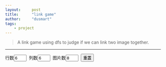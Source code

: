 ```yaml
---
layout:     post
title:      "link game"
author:     "dusmart"
tags:
    - project
---
```


> A link game using dfs to judge if we can link two image together.

<!--more-->

---

<SCRIPT LANGUAGE="JavaScript">
var RowMax = 42;//列数
var ColMax = 22;//行数
var PicMax = 26;//总图片数
var OffSet = 32;//使用系统图标webdings（从asc2的32开始）

var TmpStr = "";
var TmpObj = null;
var TmpInt = 0;

var PicAry = new Array(PicMax);
var Matrix = new Array(RowMax);

for(i=0; i<RowMax; i++){
	Matrix[i] = new Array(ColMax);
}

var P = new Array(4);
for(i=0; i<4; i++){
	P[i] = new Object();
}

//初始化
function SetTab(){
	//从input中取出设定值
	TmpInt = parseInt(document.getElementById("setcol").value);//列
	if(TmpInt>0 && TmpInt<10){RowMax = (TmpInt/2*2+2);}
	TmpInt = parseInt(document.getElementById("setrow").value);//行
	if(TmpInt>0 && TmpInt<10){ColMax = (TmpInt+2);}
	TmpInt = parseInt(document.getElementById("setpic").value);//图片数
	if(TmpInt>0 && TmpInt<10){PicMax = TmpInt;}

	OffSet = 40 + Math.floor( (120-PicMax) * Math.random() );//图标asc2值40~120（32~158）

	//图片数组，记录每种图片总数的奇偶
	for(PicNum=0; PicNum<=PicMax; PicNum++){PicAry[PicNum] = 0;}
	PicNum = 0;//总数为奇数的图片种类总数
	TmpInt = (RowMax-2) * (ColMax-2);//有效区域的图片总数

	//绘制表格
	TmpStr = "<table border=\"1\">";
	for(j=0; j<ColMax; j++){
		TmpStr += "<tr>";
		for(i=0; i<RowMax; i++){
			TmpStr += "<td onclick=\"CheckP(this,"+i+","+j+");\" width=\"auto\" height=\"40\" padding=\"0 0\" border =\"0\" ><font face=\"webdings\" size=\"5\" "
			if(0==i || 0==j || (RowMax-1)==i || (ColMax-1)==j){
				Matrix[i][j] = 0;//边界填充空单元格，连线用。
				TmpStr += ">";
			}
			else{
				TmpInt--;
				Matrix[i][j] = 1 + Math.floor( PicMax * Math.random() );
				if(TmpInt<PicNum){//图片配对
					for(k=1; k<=PicMax; k++){
						if(PicAry[k]){
							Matrix[i][j] = k;
							break;
						}
					}
				}
				//更新该类图片的奇偶数数组，以及单张图片总数
				if(PicAry[Matrix[i][j]]){
					PicAry[Matrix[i][j]] = 0;
					PicNum--;
				}
				else{
					PicAry[Matrix[i][j]] = 1;
					PicNum++;
				}
				//填写颜色
				var tmp_color = Math.floor(0xFFFF00*Matrix[i][j]/PicMax).toString(16);
				TmpStr += "color=\"#";
				for(k=tmp_color.length; k<6; k++) TmpStr += "0";
				TmpStr += tmp_color;
				TmpStr += "\">";
				//添图片（webdings图标）
				TmpStr += String.fromCharCode(Matrix[i][j] + OffSet);//different pics
			}
			TmpStr += "</font></td>";
		}
		TmpStr += "</tr>";
	}
	TmpStr += "</table>";
	TmpInt = (RowMax-2) * (ColMax-2) / 2;//剩余数量，判断结束用。
	//TmpStr += "<BGSOUND volume=-1000 src=\"emc.mid\" LOOP=-1>"//背景音乐
	document.getElementById("container").innerHTML = TmpStr;//输出表格
}

//X方向连线。（有起点，无终点）
function LineX(x, y, xt){

	for( i=x; i!=xt; (x<xt? i++: i--) ){

		if(Matrix[i][y]){

			return false;

		}

	}

	return true;

}

//Y方向连线。（有起点，无终点）
function LineY(x, y, yt){

	for( i=y; i!=yt; (y<yt? i++: i--) ){

		if(Matrix[x][i]){

			return false;

		}

	}	

	return true;

}

//2个点被3条线连接
function LinkP(P1,P2){



	//P1在P2下方，交换P1、P2

	if(P1.y>P2.y){

		P3=P1;

		P1=P2;

		P2=P3;

	}

	//P1下方1点（y+1）先纵向再横向是否可连接。（因为起点P1不为空，所以检测其下方一点）

	if( LineY(P1.x, (P1.y+1), P2.y) && LineX(P1.x, P2.y, P2.x) ) return true;

	//P1先向左侧连接，再检测该点再纵向再横向是否可连接P2。

	for(j=(P1.x-1); j>=0; j--){

		if(Matrix[j][P1.y]) break;

		if( LineY(j, (P1.y+1), P2.y) && LineX(j, P2.y, P2.x) ) return true;

	}

	//P1先向右侧连接，再检测该点再纵向再横向是否可连接P2。

	for(j=(P1.x+1); j<RowMax; j++){

		if(Matrix[j][P1.y]) break;

		if( LineY(j, (P1.y+1), P2.y) && LineX(j, P2.y, P2.x) ) return true;

	}



	//P1在P2右侧，交换P1、P2

	if(P1.x>P2.x){

		P3=P1;

		P1=P2;

		P2=P3;

	}

	if( LineX((P1.x+1), P1.y, P2.x) && LineY(P2.x, P1.y, P2.y) ) return true;

	for(j=(P1.y-1); j>=0; j--){

		if(Matrix[P1.x][j]) break;

		if( LineX((P1.x+1), j, P2.x) && LineY(P2.x, j, P2.y) ) return true;

	}

	for(j=(P1.y+1); j<ColMax; j++){

		if(Matrix[P1.x][j]) break;

		if( LineX((P1.x+1), j, P2.x) && LineY(P2.x, j, P2.y) ) return true;

	}

	return false;

	

}

//单击检测该点
function CheckP(o,x,y){



	if(Matrix[x][y]){//非空

		if(null==TmpObj){//之前无选中图片

			TmpObj = o;//选中该图片

			TmpObj.borderColor = "0000FF";//改变边框颜色

			P[0].x = x;//保存该点

			P[0].y = y;

		}

		else if(o!=TmpObj){//非同一点

			TmpObj.borderColor = "FFFFFF";//恢复边框颜色

			P[1].x = x;//保存该点

			P[1].y = y;

			if(Matrix[P[0].x][P[0].y]==Matrix[P[1].x][P[1].y]){//同一类图片

				if(LinkP(P[0],P[1])){//可以连接

					Matrix[P[0].x][P[0].y] = 0;//清零

					Matrix[P[1].x][P[1].y] = 0;

					TmpObj.innerHTML = "";//原图片显示为空

					o.innerHTML = "";



					TmpInt--;//剩余图片减1

					if(!TmpInt){//剩余图片为0

						clearInterval(st);//清除倒计时

						document.getElementById("container").innerHTML = "";

						alert("完成！");

					}

				}

			}

			TmpObj = null;//无选中图片

		}
	}
	else{
		if(TmpObj){TmpObj.borderColor = "FFFFFF";}//恢复边框颜色
		TmpObj = null;//无选中图片
	}
}
</SCRIPT>
行数<INPUT id="setrow" type="text" value="6" size="2">&nbsp;
列数<INPUT id="setcol" type="text" value="6" size="2">&nbsp;
图片数<INPUT id="setpic" type="text" value="8" size="2">&nbsp;
<BUTTON onclick="SetTab();">重置</BUTTON>&nbsp;
<DIV id="container"></DIV>